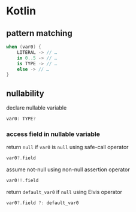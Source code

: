 # Kotlin

## pattern matching

```kotlin
when (var0) {
    LITERAL -> // …
    in 0..5 -> // …
    is TYPE -> // …
    else -> // …
}
```

## nullability

declare nullable variable

```kotlin
var0: TYPE?
```

### access field in nullable variable

return `null` if `var0` is `null` using safe-call operator

```kotlin
var0?.field
```

assume not-null using non-null assertion operator

```kotlin
var0!!.field
```

return `default_var0` if `null` using Elvis operator

```kotlin
var0?.field ?: default_var0
```
